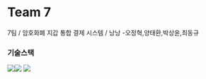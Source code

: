# Team 7
7팀 / 암호화폐 지갑 통합 결제 시스템 / 낭낭 -오정혁,양태환,박상윤,최동규

### 기술스택
<img src="https://img.shields.io/badge/HTML5-E34F26?style=for-the-badge&logo=HTML5&logoColor=white"><img src="https://img.shields.io/badge/CSS3-1572B6?style=for-the-badge&logo=CSS3&logoColor=#1572B6">
<img src="https://img.shields.io/badge/React-61DAFB?style=for-the-badge&logo=React&logoColor=white">
